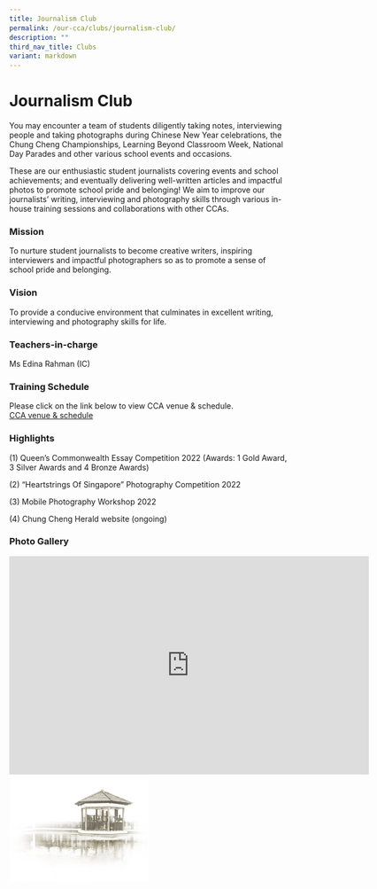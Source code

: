 ```yaml
---
title: Journalism Club
permalink: /our-cca/clubs/journalism-club/
description: ""
third_nav_title: Clubs
variant: markdown
---
```

# Journalism Club
You may encounter a team of students diligently taking notes, interviewing people and taking photographs during Chinese New Year celebrations, the Chung Cheng Championships, Learning Beyond Classroom Week, National Day Parades and other various school events and occasions.&nbsp;

These are our enthusiastic student journalists covering events and school achievements; and eventually delivering well-written articles and impactful photos to promote school pride and belonging! We aim to improve our journalists’ writing, interviewing and photography skills through various in-house training sessions and collaborations with other CCAs.

### Mission
To nurture student journalists to become creative writers, inspiring interviewers and impactful photographers so as to promote a sense of school pride and belonging.

### Vision
To provide a conducive environment that culminates in excellent writing, interviewing and photography skills for life.


### Teachers-in-charge

Ms Edina Rahman (IC)   


### Training Schedule
Please click on the link below to view CCA venue &amp; schedule.&nbsp;  
[CCA venue &amp; schedule](/our-cca/cca/cca-venue-schedule/)

### Highlights
(1) Queen’s Commonwealth Essay Competition 2022 (Awards: 1 Gold Award, 3 Silver Awards and 4 Bronze Awards)

(2) “Heartstrings Of Singapore” Photography Competition 2022

(3) Mobile Photography Workshop 2022

(4) Chung Cheng Herald website (ongoing)

### Photo Gallery
<iframe allowfullscreen="true" height="394" width="650" frameborder="0" src="https://docs.google.com/presentation/d/e/2PACX-1vTlAUNRUrJT8PDExAzONjaEc5HOuIQy5tTxSlB8qCEuNW3wGp_jjR8ffebAM8tiiHtoiN1quCCXeAoR/embed?start=true&amp;loop=true&amp;delayms=5000"></iframe>

<img src="/images/pavilion.png" style="width:50%">